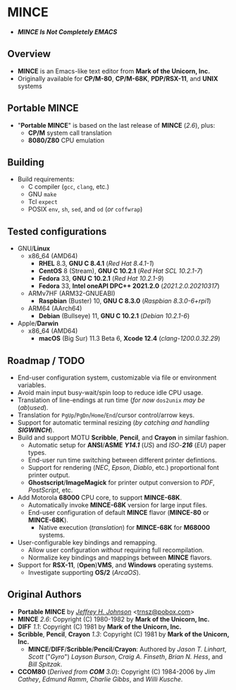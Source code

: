 # MINCE

* ***MINCE Is Not Completely EMACS***

## Overview

* **MINCE** is an Emacs-like text editor from **Mark of the Unicorn, Inc.**
* Originally available for **CP/M-80**, **CP/M-68K**, **PDP/RSX-11**, and **UNIX** systems

## Portable MINCE

* "**Portable MINCE**" is based on the last release of **MINCE** (*2.6*), plus:
  * **CP/M** system call translation
  * **8080/Z80** CPU emulation

## Building

* Build requirements:
  * C compiler (`gcc`, `clang`, etc.)
  * GNU `make`
  * Tcl `expect`
  * POSIX `env`, `sh`, `sed`, and `od` (*or* `coffwrap`)

## Tested configurations

* GNU/**Linux**
  * x86\_64 (AMD64)
    * **RHEL** 8.3, **GNU C 8.4.1** (*Red Hat 8.4.1-1*)
    * **CentOS** 8 (Stream), **GNU C 10.2.1** (*Red Hat SCL 10.2.1-7*)
    * **Fedora** 33, **GNU C 10.2.1** (*Red Hat 10.2.1-9*)
    * **Fedora** 33, **Intel oneAPI DPC++ 2021.2.0** (*2021.2.0.20210317*)
  * ARMv7HF (ARM32-GNUEABI)
    * **Raspbian** (Buster) 10, **GNU C 8.3.0** (*Raspbian 8.3.0-6+rpi1*)
  * ARM64 (AArch64)
    * **Debian** (Bullseye) 11, **GNU C 10.2.1** (*Debian 10.2.1-6*)
* Apple/**Darwin**
  * x86\_64 (AMD64)
    * **macOS** (Big Sur) 11.3 Beta 6, **Xcode 12.4** (*clang-1200.0.32.29*)

## Roadmap / TODO

* End-user configuration system, customizable via file or environment variables.
* Avoid main input busy-wait/spin loop to reduce idle CPU usage.
* Translation of line-endings at run time (*for* *now* `dos2unix` *may* *be* (*ab*)*used*).
* Translation for `PgUp`/`PgDn`/`Home`/`End`/cursor control/arrow keys.
* Support for automatic terminal resizing (_by catching and handling **SIGWINCH**_).
* Build and support MOTU **Scribble**, **Pencil**, and **Crayon** in similar fashion.
  * Automatic setup for **ANSI**/**ASME** _**Y14.1**_ (*US*) and *ISO*-_**216**_ (*EU*) paper types.
  * End-user run time switching between different printer defintions.
  * Support for rendering (*NEC*, *Epson*, *Diablo*, etc.) proportional font printer output.
  * **Ghostscript**/**ImageMagick** for printer output conversion to *PDF*, *PostScript*, etc.
* Add Motorola **68000** CPU core, to support **MINCE-68K**.
  * Automatically invoke **MINCE-68K** version for large input files.
  * End-user configuration of default **MINCE** flavor (**MINCE-80** or **MINCE-68K**).
    * Native execution (*translation*) for **MINCE-68K** for **M68000** systems.
* User-configurable key bindings and remapping.
  * Allow user configuration *without* requiring full recompilation.
  * Normalize key bindings and mappings between **MINCE** flavors.
* Support for **RSX-11**, (**Open**)**VMS**, and **Windows** operating systems.
  * Investigate supporting **OS/2** (*ArcaOS*).

## Original Authors

* **Portable MINCE** by *[Jeffrey H. Johnson](https://github.com/johnsonjh/pmince)* \<[trnsz@pobox.com](mailto:trnsz@pobox.com)\>
* **MINCE** *2.6*: Copyright (C) 1980-1982 by **Mark of the Unicorn, Inc.**
* **DIFF** *1.1*: Copyright (C) 1981 by **Mark of the Unicorn, Inc.**
* **Scribble**, **Pencil**, **Crayon** *1.3*: Copyright (C) 1981 by **Mark of the Unicorn, Inc.**
  * **MINCE**/**DIFF**/**Scribble**/**Pencil**/**Crayon**: Authored by *Jason* *T.* *Linhart*, *Scott* ("*Gyro*") *Layson* *Burson*, *Craig* *A.* *Finseth*, *Brian* *N.* *Hess*, and *Bill* *Spitzak*.
* **CCOM80** (_Derived from **COM** 3.0_): Copyright (C) 1984-2006 by *Jim* *Cathey*, *Edmund* *Ramm*, *Charlie* *Gibbs*, and *Willi* *Kusche*.

